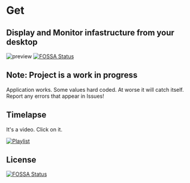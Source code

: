 # Get
## Display and Monitor infastructure from your desktop
![preview](https://github.com/sfxworks/Get/blob/master/content/Capture.PNG?raw=true)
[![FOSSA Status](https://app.fossa.io/api/projects/git%2Bgithub.com%2Fsfxworks%2FGet.svg?type=shield)](https://app.fossa.io/projects/git%2Bgithub.com%2Fsfxworks%2FGet?ref=badge_shield)



## Note: Project is a work in progress
Application works. Some values hard coded. At worse it will catch itself. Report any errors that appear in Issues! 

## Timelapse

It's a video. Click on it. 

[![Playlist](https://img.youtube.com/vi/cGva6u2I7Kc/0.jpg)](https://www.youtube.com/watch?v=cGva6u2I7Kc&list=PLlROyVH-k7rQPDgxMiweR2q_OGZBhrLLA&index=2&t=0s)


## License
[![FOSSA Status](https://app.fossa.io/api/projects/git%2Bgithub.com%2Fsfxworks%2FGet.svg?type=large)](https://app.fossa.io/projects/git%2Bgithub.com%2Fsfxworks%2FGet?ref=badge_large)